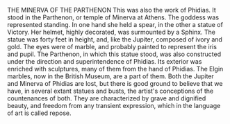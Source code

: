 THE MINERVA OF THE PARTHENON
  This was also the work of Phidias. It stood in the Parthenon, or
  temple of Minerva at Athens. The goddess was represented standing.
  In one hand she held a spear, in the other a statue of Victory. Her
  helmet, highly decorated, was surmounted by a Sphinx. The statue was
  forty feet in height, and, like the Jupiter, composed of ivory and
  gold. The eyes were of marble, and probably painted to represent the
  iris and pupil. The Parthenon, in which this statue stood, was also
  constructed under the direction and superintendence of Phidias. Its
  exterior was enriched with sculptures, many of them from the hand of
  Phidias. The Elgin marbles, now in the British Museum, are a part of
  them.
  Both the Jupiter and Minerva of Phidias are lost, but there is
  good ground to believe that we have, in several extant statues and
  busts, the artist's conceptions of the countenances of both. They
  are characterized by grave and dignified beauty, and freedom from
  any transient expression, which in the language of art is called
  repose.